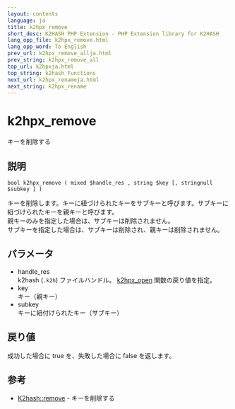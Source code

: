 ```yaml
---
layout: contents
language: ja
title: k2hpx_remove
short_desc: K2HASH PHP Extension - PHP Extension library for K2HASH
lang_opp_file: k2hpx_remove.html
lang_opp_word: To English
prev_url: k2hpx_remove_allja.html
prev_string: k2hpx_remove_all
top_url: k2hpxja.html
top_string: k2hash Functions
next_url: k2hpx_renameja.html
next_string: k2hpx_rename
---
```


# k2hpx_remove
キーを削除する

## 説明
```
bool k2hpx_remove ( mixed $handle_res , string $key [, stringnull $subkey ] )
```
キーを削除します。キーに紐づけられたキーをサブキーと呼びます。サブキーに紐づけられたキーを親キーと呼びます。  
親キーのみを指定した場合は、サブキーは削除されません。  
サブキーを指定した場合は、サブキーは削除され、親キーは削除されません。  

## パラメータ
- handle_res  
k2hash (`.k2h`) ファイルハンドル。 [k2hpx_open](k2hpx_openja.html) 関数の戻り値を指定。
- key  
キー（親キー）
- subkey  
キーに紐付けられたキー（サブキー）

## 戻り値
成功した場合に true を、失敗した場合に false を返します。 

## 参考
- [K2hash::remove](k2h_removeja.html) - キーを削除する
